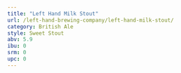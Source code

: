 ```yaml
---
title: "Left Hand Milk Stout"
url: /left-hand-brewing-company/left-hand-milk-stout/
category: British Ale
style: Sweet Stout
abv: 5.9
ibu: 0
srm: 0
upc: 0
---
```


